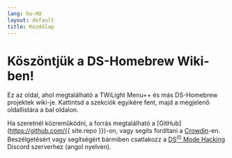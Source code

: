 ```yaml
---
lang: hu-HU
layout: default
title: Kezdőlap
---
```


# Köszöntjük a DS-Homebrew Wiki-ben!

Ez az oldal, ahol megtalálható a TWiLight Menu++ és más DS-Homebrew projektek wiki-je. Kattintsd a szekciók egyikére fent, majd a megjelenő oldallistára a bal oldalon.

Ha szeretnél közreműködni, a forrás megtalálható a [GitHub](https://github.com/{{ site.repo }})-on, vagy segíts fordítani a [Crowdin](https://crowdin.com/project/ds-homebrew-wiki)-en. Beszélgetésért vagy segítségért bármiben csatlakozz a [DS<sup>(i)</sup> Mode Hacking](https://ds-hombrew.com/discord) Discord szerverhez (angol nyelven).
